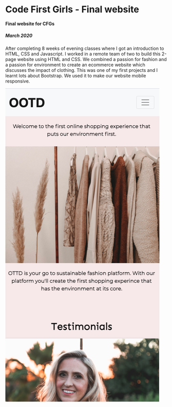 # Code First Girls - Final website

**Final website for CFGs**

##### March 2020

After completing 8 weeks of evening classes where I got an introduction to HTML, CSS and Javascript. I worked in a remote team of two to build this 2-page website using HTML and CSS. We combined a passion for fashion and a passion for environment to create an ecommerce website which discusses the impact of clothing. This was one of my first projects and I learnt lots about Bootstrap. We used it to make our website mobile responsive.

![OOTD Home page - Mobile view](OOTD_Website_New/website_code/OOTD-mobile-view.png)


